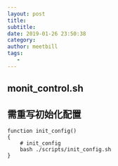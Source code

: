 ```yaml
---
layout: post
title:
subtitle:
date: 2019-01-26 23:50:38
category:
author: meetbill
tags:
   -
---
```


## monit_control.sh

## 需重写初始化配置
```
function init_config()
{
    # init_config
    bash ./scripts/init_config.sh
}
```
